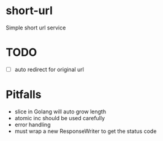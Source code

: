 # short-url
Simple short url service

# TODO

* [ ] auto redirect for original url

# Pitfalls

* slice in Golang will auto grow length
* atomic inc should be used carefully
* error handling
* must wrap a new ResponseWriter to get the status code